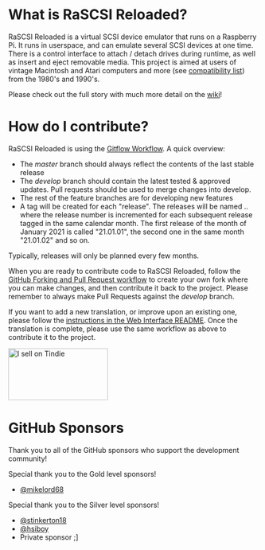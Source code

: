 # What is RaSCSI Reloaded?
RaSCSI Reloaded is a virtual SCSI device emulator that runs on a Raspberry Pi. It runs in userspace, and can emulate several SCSI devices at one time. There is a control interface to attach / detach drives during runtime, as well as insert and eject removable media. This project is aimed at users of vintage Macintosh and Atari computers and more (see [compatibility list](https://github.com/akuker/RASCSI/wiki/Compatibility)) from the 1980's and 1990's.

Please check out the full story with much more detail on the [wiki](https://github.com/akuker/RASCSI/wiki)!

# How do I contribute?
RaSCSI Reloaded is using the <a href="https://datasift.github.io/gitflow/IntroducingGitFlow.html">Gitflow Workflow</a>. A quick overview:

- The *master* branch should always reflect the contents of the last stable release
- The *develop* branch should contain the latest tested & approved updates. Pull requests should be used to merge changes into develop.
- The rest of the feature branches are for developing new features
- A tag will be created for each "release". The releases will be named <year>.<month>.<release number> where the release number is incremented for each subsequent release tagged in the same calendar month. The first release of the month of January 2021 is called "21.01.01", the second one in the same month "21.01.02" and so on.
  
Typically, releases will only be planned every few months.

When you are ready to contribute code to RaSCSI Reloaded, follow the <a href="https://docs.github.com/en/get-started/quickstart/contributing-to-projects">GitHub Forking and Pull Request workflow</a> to create your own fork where you can make changes, and then contribute it back to the project. Please remember to always make Pull Requests against the *develop* branch.

If you want to add a new translation, or improve upon an existing one, please follow the <a href="https://github.com/akuker/RASCSI/blob/develop/python/web/README.md#localizing-the-web-interface">instructions in the Web Interface README</a>. Once the translation is complete, please use the same workflow as above to contribute it to the project.

<a href="https://www.tindie.com/stores/landogriffin/?ref=offsite_badges&utm_source=sellers_akuker&utm_medium=badges&utm_campaign=badge_large"><img src="https://d2ss6ovg47m0r5.cloudfront.net/badges/tindie-larges.png" alt="I sell on Tindie" width="200" height="104"></a>

# GitHub Sponsors
Thank you to all of the GitHub sponsors who support the development community!

 Special thank you to the Gold level sponsors!
  - <a href="https://github.com/mikelord68">@mikelord68</a>
  
Special thank you to the Silver level sponsors!
  - <a href="https://github.com/stinkerton18">@stinkerton18</a>
  - <a href="https://github.com/hsiboy">@hsiboy</a>
  - Private sponsor ;]
